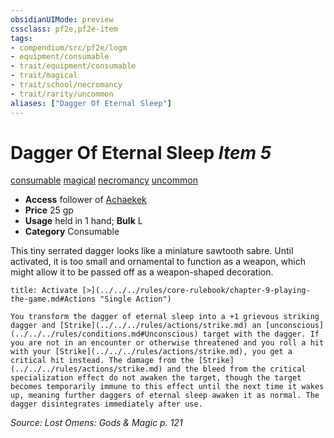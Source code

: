 ```yaml
---
obsidianUIMode: preview
cssclass: pf2e,pf2e-item
tags:
- compendium/src/pf2e/logm
- equipment/consumable
- trait/equipment/consumable
- trait/magical
- trait/school/necromancy
- trait/rarity/uncommon
aliases: ["Dagger Of Eternal Sleep"]
---
```

# Dagger Of Eternal Sleep *Item 5*  
[consumable](consumable.md)  [magical](magical.md)  [necromancy](necromancy.md)  [uncommon](uncommon.md)  

- **Access** follower of [Achaekek](../../setting/deities/achaekek-logm.md)
- **Price** 25 gp
- **Usage** held in 1 hand; **Bulk** L
- **Category** Consumable

This tiny serrated dagger looks like a miniature sawtooth sabre. Until activated, it is too small and ornamental to function as a weapon, which might allow it to be passed off as a weapon-shaped decoration.

```ad-embed-ability
title: Activate [>](../../../rules/core-rulebook/chapter-9-playing-the-game.md#Actions "Single Action")

You transform the dagger of eternal sleep into a +1 grievous striking dagger and [Strike](../../../rules/actions/strike.md) an [unconscious](../../../rules/conditions.md#Unconscious) target with the dagger. If you are not in an encounter or otherwise threatened and you roll a hit with your [Strike](../../../rules/actions/strike.md), you get a critical hit instead. The damage from the [Strike](../../../rules/actions/strike.md) and the bleed from the critical specialization effect do not awaken the target, though the target becomes temporarily immune to this effect until the next time it wakes up, meaning further daggers of eternal sleep awaken it as normal. The dagger disintegrates immediately after use.
```

*Source: Lost Omens: Gods & Magic p. 121*
